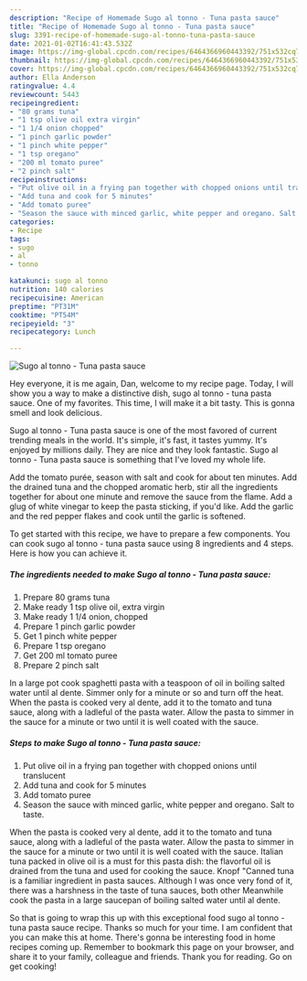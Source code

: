 ```yaml
---
description: "Recipe of Homemade Sugo al tonno - Tuna pasta sauce"
title: "Recipe of Homemade Sugo al tonno - Tuna pasta sauce"
slug: 3391-recipe-of-homemade-sugo-al-tonno-tuna-pasta-sauce
date: 2021-01-02T16:41:43.532Z
image: https://img-global.cpcdn.com/recipes/6464366960443392/751x532cq70/sugo-al-tonno-tuna-pasta-sauce-recipe-main-photo.jpg
thumbnail: https://img-global.cpcdn.com/recipes/6464366960443392/751x532cq70/sugo-al-tonno-tuna-pasta-sauce-recipe-main-photo.jpg
cover: https://img-global.cpcdn.com/recipes/6464366960443392/751x532cq70/sugo-al-tonno-tuna-pasta-sauce-recipe-main-photo.jpg
author: Ella Anderson
ratingvalue: 4.4
reviewcount: 5443
recipeingredient:
- "80 grams tuna"
- "1 tsp olive oil extra virgin"
- "1 1/4 onion chopped"
- "1 pinch garlic powder"
- "1 pinch white pepper"
- "1 tsp oregano"
- "200 ml tomato puree"
- "2 pinch salt"
recipeinstructions:
- "Put olive oil in a frying pan together with chopped onions until translucent"
- "Add tuna and cook for 5 minutes"
- "Add tomato puree"
- "Season the sauce with minced garlic, white pepper and oregano. Salt to taste."
categories:
- Recipe
tags:
- sugo
- al
- tonno

katakunci: sugo al tonno 
nutrition: 140 calories
recipecuisine: American
preptime: "PT31M"
cooktime: "PT54M"
recipeyield: "3"
recipecategory: Lunch

---
```



![Sugo al tonno - Tuna pasta sauce](https://img-global.cpcdn.com/recipes/6464366960443392/751x532cq70/sugo-al-tonno-tuna-pasta-sauce-recipe-main-photo.jpg)

Hey everyone, it is me again, Dan, welcome to my recipe page. Today, I will show you a way to make a distinctive dish, sugo al tonno - tuna pasta sauce. One of my favorites. This time, I will make it a bit tasty. This is gonna smell and look delicious.

Sugo al tonno - Tuna pasta sauce is one of the most favored of current trending meals in the world. It's simple, it's fast, it tastes yummy. It's enjoyed by millions daily. They are nice and they look fantastic. Sugo al tonno - Tuna pasta sauce is something that I've loved my whole life.

Add the tomato purée, season with salt and cook for about ten minutes. Add the drained tuna and the chopped aromatic herb, stir all the ingredients together for about one minute and remove the sauce from the flame. Add a glug of white vinegar to keep the pasta sticking, if you&#39;d like. Add the garlic and the red pepper flakes and cook until the garlic is softened.


To get started with this recipe, we have to prepare a few components. You can cook sugo al tonno - tuna pasta sauce using 8 ingredients and 4 steps. Here is how you can achieve it.

<!--inarticleads1-->

##### The ingredients needed to make Sugo al tonno - Tuna pasta sauce:

1. Prepare 80 grams tuna
1. Make ready 1 tsp olive oil, extra virgin
1. Make ready 1 1/4 onion, chopped
1. Prepare 1 pinch garlic powder
1. Get 1 pinch white pepper
1. Prepare 1 tsp oregano
1. Get 200 ml tomato puree
1. Prepare 2 pinch salt


In a large pot cook spaghetti pasta with a teaspoon of oil in boiling salted water until al dente. Simmer only for a minute or so and turn off the heat. When the pasta is cooked very al dente, add it to the tomato and tuna sauce, along with a ladleful of the pasta water. Allow the pasta to simmer in the sauce for a minute or two until it is well coated with the sauce. 

<!--inarticleads2-->

##### Steps to make Sugo al tonno - Tuna pasta sauce:

1. Put olive oil in a frying pan together with chopped onions until translucent
1. Add tuna and cook for 5 minutes
1. Add tomato puree
1. Season the sauce with minced garlic, white pepper and oregano. Salt to taste.


When the pasta is cooked very al dente, add it to the tomato and tuna sauce, along with a ladleful of the pasta water. Allow the pasta to simmer in the sauce for a minute or two until it is well coated with the sauce. Italian tuna packed in olive oil is a must for this pasta dish: the flavorful oil is drained from the tuna and used for cooking the sauce. Knopf &#34;Canned tuna is a familiar ingredient in pasta sauces. Although I was once very fond of it, there was a harshness in the taste of tuna sauces, both other Meanwhile cook the pasta in a large saucepan of boiling salted water until al dente. 

So that is going to wrap this up with this exceptional food sugo al tonno - tuna pasta sauce recipe. Thanks so much for your time. I am confident that you can make this at home. There's gonna be interesting food in home recipes coming up. Remember to bookmark this page on your browser, and share it to your family, colleague and friends. Thank you for reading. Go on get cooking!
